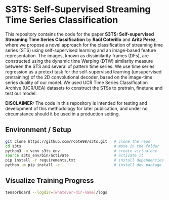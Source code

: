 # S3TS: Self-Supervised Streaming Time Series Classification

This repository contains the code for the paper **S3TS: Self-supervised Streaming Time Series Classification** by **Raúl Coterillo** and **Aritz Perez**, where we propose a novel approach for the classification of streaming time series (STS) using self-supervised learning and an image-based feature representation. The images, known as dissimilarity frames (DFs), are constructed using the dynamic time Warping (DTW) similarity measure between the STS and several of pattern time series. We use time series regression as a pretext task for the self-supervised learning (unsupervised pretraining) of the 2D convolutional decoder, based on the image-time series duality of our model.
We used UCR Time Series Classification Archive (UCR/UEA) datasets to construct the STSs to pretrain, finetune and test our model. 

**DISCLAIMER:** The code in this repository is intended for testing and development of this methodology for later publication, and under no circumstance should it be used in a production setting.

## Environment / Setup

```bash
git clone https://github.com/rcote98/s3ts.git   # clone the repo
cd s3ts                                         # move in the folder
python3 -m venv s3ts_env                        # create virtualenv
source s3ts_env/bin/activate                    # activate it
pip install -r requirements.txt                 # install dependencies
python -m pip install -e .                      # install dev package
```

## Visualize Training Progress
```bash
tensorboard --logdir=[whatever-dir-name]/logs
```
